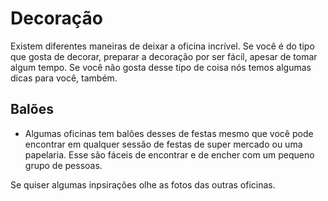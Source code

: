 # Decoração

Existem diferentes maneiras de deixar a oficina incrível. Se você é do tipo que gosta de decorar, preparar a decoração por ser fácil, apesar de tomar algum tempo. Se você não gosta desse tipo de coisa nós temos algumas dicas para você, também.

## Balões

* Algumas oficinas tem balões desses de festas mesmo que você pode encontrar em qualquer sessão de festas de super mercado ou uma papelaria. Esse são fáceis de encontrar e de encher com um pequeno grupo de pessoas.


Se quiser algumas inpsirações olhe as fotos das outras oficinas.